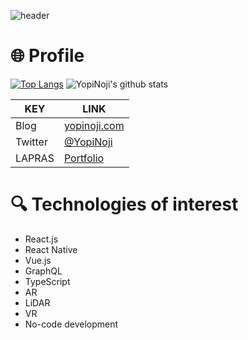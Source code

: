 ![header](https://user-images.githubusercontent.com/46310104/87062510-168d1500-c248-11ea-817c-7dc140f26056.png)

# 🌐 Profile

[![Top Langs](https://github-readme-stats.vercel.app/api/top-langs/?username=YopiNoji)](https://github.com/anuraghazra/github-readme-stats)
![YopiNoji's github stats](https://github-readme-stats.vercel.app/api?username=YopiNoji&hide=stars)

|KEY|LINK|
|---|-----|
|Blog|[yopinoji.com](https://yopinoji.com/)|
|Twitter|[@YopiNoji](https://twitter.com/YopiNoji)|
|LAPRAS|[Portfolio](https://lapras.com/public/DH44BT7)|


# 🔍 Technologies of interest

- React.js
- React Native
- Vue.js
- GraphQL
- TypeScript
- AR
- LiDAR
- VR
- No-code development
